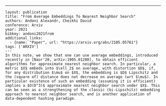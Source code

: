 ---
    layout: publication
    title: "From Average Embeddings To Nearest Neighbor Search"
    authors: Andoni Alexandr, Cheikhi David
    conference: Arxiv
    year: 2021
    bibkey: andoni2021from
    additional_links:
      - {name: "Paper", url: "https://arxiv.org/abs/2105.05761"}
    tags: ['ARXIV']
    ---
    In this note, we show that one can use average embeddings, introduced recently in [Naor'20, arXiv:1905.01280], to obtain efficient algorithms for approximate nearest neighbor search. In particular, a metric $X$ embeds into $\ell_2$ on average, with distortion $D$, if, for any distribution $\mu$ on $X$, the embedding is $D$ Lipschitz and the (square of) distance does not decrease on average (wrt $\mu$). In particular existence of such an embedding (assuming it is efficient) implies a $O(D^3)$ approximate nearest neighbor search under $X$. This can be seen as a strengthening of the classic (bi-Lipschitz) embedding approach to nearest neighbor search, and is another application of data-dependent hashing paradigm.